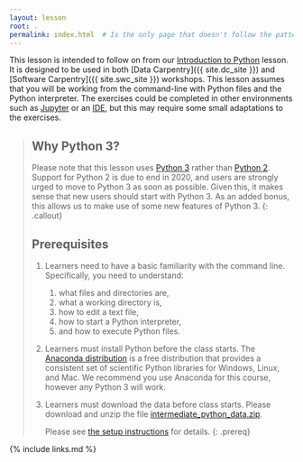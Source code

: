 ```yaml
---
layout: lesson
root: .
permalink: index.html  # Is the only page that doesn't follow the pattern /:path/index.html
---
```


This lesson is intended to follow on from our [Introduction to
Python][intro-to-python] lesson.  It is designed to be used in both [Data
Carpentry]({{ site.dc_site }}) and [Software Carpentry]({{ site.swc_site }})
workshops.  This lesson assumes that you will be working from the command-line
with Python files and the Python interpreter.  The exercises could be completed
in other environments such as [Jupyter][jupyter] or an [IDE][python_ide], but
this may require some small adaptations to the exercises.

> ## Why Python 3?
>
> Please note that this lesson uses [Python 3][python3] rather than [Python
> 2][python2]. Support for Python 2 is due to end in 2020, and users are
> strongly urged to move to Python 3 as soon as possible. Given this, it makes
> sense that new users should start with Python 3. As an added bonus, this
> allows us to make use of some new features of Python 3.
{: .callout}
>
> ## Prerequisites
>
> 1. Learners need to have a basic familiarity with the command line.
>    Specifically, you need to understand:
>       1. what files and directories are,
>       2. what a working directory is,
>       3. how to edit a text file,
>       4. how to start a Python interpreter,
>       5. and how to execute Python files.
>
> 2. Learners must install Python before the class starts. The [Anaconda
>    distribution][anaconda] is a free distribution that provides a consistent
>    set of scientific Python libraries for Windows, Linux, and Mac. We
>    recommend you use Anaconda for this course, however any Python 3 will work.
>
> 3. Learners must download the data before class starts.
>    Please download and unzip the file
>    [intermediate_python_data.zip][intermediate_python_data].
>
>    Please see [the setup instructions][setup-instructions] for details.
{: .prereq}

{% include links.md %}

[jupyter]: https://jupyter.org/
[python2]: https://en.wikipedia.org/wiki/History_of_Python#Version_2
[python3]: https://en.wikipedia.org/wiki/History_of_Python#Version_3
[python_ide]: https://wiki.python.org/moin/IntegratedDevelopmentEnvironments
[intro-to-python]: https://csiro-data-school.github.io/python/
[setup-instructions]: {{page.root}}/setup.html
[intermediate_python_data]: {{page.root}}/files/intermediate_python_data.zip
[anaconda]: https://www.anaconda.com/distribution/
